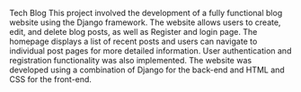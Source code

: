 Tech Blog
This project involved the development of a fully
functional blog website using the Django framework.
The website allows users to create, edit, and delete
blog posts, as well as Register and login page. The
homepage displays a list of recent posts and users
can navigate to individual post pages for more
detailed information. User authentication and
registration functionality was also implemented. The
website was developed using a combination of
Django for the back-end and HTML and CSS for the
front-end.
